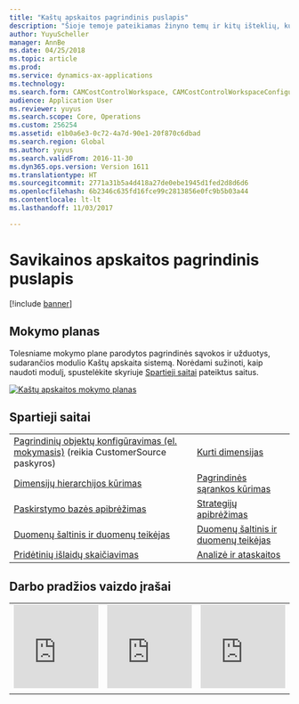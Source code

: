 ```yaml
---
title: "Kaštų apskaitos pagrindinis puslapis"
description: "Šioje temoje pateikiamas žinyno temų ir kitų išteklių, kurie skirti kaštų apskaitai, sąrašas."
author: YuyuScheller
manager: AnnBe
ms.date: 04/25/2018
ms.topic: article
ms.prod: 
ms.service: dynamics-ax-applications
ms.technology: 
ms.search.form: CAMCostControlWorkspace, CAMCostControlWorkspaceConfiguration, CAMCostAccountingLedgerAdminWorkspace
audience: Application User
ms.reviewer: yuyus
ms.search.scope: Core, Operations
ms.custom: 256254
ms.assetid: e1b0a6e3-0c72-4a7d-90e1-20f870c6dbad
ms.search.region: Global
ms.author: yuyus
ms.search.validFrom: 2016-11-30
ms.dyn365.ops.version: Version 1611
ms.translationtype: HT
ms.sourcegitcommit: 2771a31b5a4d418a27de0ebe1945d1fed2d8d6d6
ms.openlocfilehash: 6b2346c635fd16fce99c2813856e0fc9b5b03a44
ms.contentlocale: lt-lt
ms.lasthandoff: 11/03/2017

---
```


# <a name="cost-accounting-home-page"></a>Savikainos apskaitos pagrindinis puslapis

[!include [banner](../includes/banner.md)]

## <a name="learning-map"></a>Mokymo planas 

Tolesniame mokymo plane parodytos pagrindinės sąvokos ir užduotys, sudarančios modulio Kaštų apskaita sistemą. Norėdami sužinoti, kaip naudoti modulį, spustelėkite skyriuje [Spartieji saitai](#quick-links) pateiktus saitus.

[![Kaštų apskaitos mokymo planas](./media/cost-accounting-map.png)](./media/cost-accounting-map.png)

## <a name="quick-links"></a>Spartieji saitai

|      |   |
|------|---|
|  [Pagrindinių objektų konfigūravimas (el. mokymasis)](https://mbspartner.microsoft.com/Home) (reikia CustomerSource paskyros)  |[Kurti dimensijas](cost-elements.md)  |
|  [Dimensijų hierarchijos kūrimas](dimension-hierarchy.md)  |[Pagrindinės sąrankos kūrimas](./tasks/define-cost-control-units.md)| 
| [Paskirstymo bazės apibrėžimas](allocation-bases.md)|[Strategijų apibrėžimas](./tasks/create-assign-cost-allocation-policy-cost-control-unit.md) | 
| [Duomenų šaltinis ir duomenų teikėjas](./tasks/manage-data-source-cost-accounting-ledger.md) |                                           [Duomenų šaltinis ir duomenų teikėjas](./tasks/process-trace-source-data.md)     | 
|[Pridėtinių išlaidų skaičiavimas](overhead-calculation.md)  | [Analizė ir ataskaitos](cost-control-workspace.md)   |

## <a name="get-started-videosbr"></a>Darbo pradžios vaizdo įrašai<br/>

|  |  |                             |
|------------------------|--------------------|-----------------------------|
| <iframe width="100%"  src="https://www.youtube.com/embed/1pUDtJQZ8FU" frameborder="0" allowfullscreen></iframe>  | <iframe width="100%"  src="https://www.youtube.com/embed/imsuTg8rUVk" frameborder="0" allowfullscreen></iframe>  |   <iframe width="100%" src="https://www.youtube.com/embed/-HKHYdClvx8" frameborder="0" allowfullscreen></iframe>  |
|  |  |                             |




